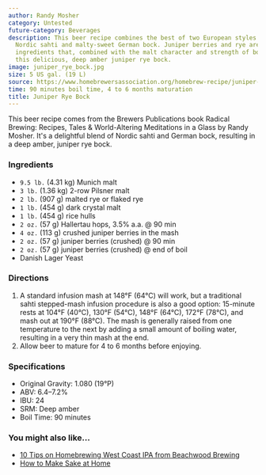 ```yaml
---
author: Randy Mosher
category: Untested
future-category: Beverages
description: This beer recipe combines the best of two European styles. Centuries-old
  Nordic sahti and malty-sweet German bock. Juniper berries and rye are common sahti
  ingredients that, combined with the malt character and strength of bock, make for
  this delicious, deep amber juniper rye bock.
image: juniper_rye_bock.jpg
size: 5 US gal. (19 L)
source: https://www.homebrewersassociation.org/homebrew-recipe/juniper-rye-bock/
time: 90 minutes boil time, 4 to 6 months maturation
title: Juniper Rye Bock
---
```

This beer recipe comes from the Brewers Publications book Radical Brewing: Recipes, Tales & World-Altering Meditations in a Glass by Randy Mosher. It's a delightful blend of Nordic sahti and German bock, resulting in a deep amber, juniper rye bock.

### Ingredients

* `9.5 lb.` (4.31 kg) Munich malt
* `3 lb.` (1.36 kg) 2-row Pilsner malt
* `2 lb.` (907 g) malted rye or flaked rye
* `1 lb.` (454 g) dark crystal malt
* `1 lb.` (454 g) rice hulls
* `2 oz.` (57 g) Hallertau hops, 3.5% a.a. @ 90 min
* `4 oz.` (113 g) crushed juniper berries in the mash
* `2 oz.` (57 g) juniper berries (crushed) @ 90 min
* `2 oz.` (57 g) juniper berries (crushed) @ end of boil
* Danish Lager Yeast

### Directions

1. A standard infusion mash at 148°F (64°C) will work, but a traditional sahti stepped-mash infusion procedure is also a good option: 15-minute rests at 104°F (40°C), 130°F (54°C), 148°F (64°C), 172°F (78°C), and mash out at 190°F (88°C). The mash is generally raised from one temperature to the next by adding a small amount of boiling water, resulting in a very thin mash at the end.
2. Allow beer to mature for 4 to 6 months before enjoying.

### Specifications

* Original Gravity: 1.080 (19°P)
* ABV: 6.4–7.2%
* IBU: 24
* SRM: Deep amber
* Boil Time: 90 minutes

### You might also like...

* [10 Tips on Homebrewing West Coast IPA from Beachwood Brewing](https://www.homebrewersassociation.org/how-to-brew/10-tips-on-homebrewing-west-coast-ipa-from-beachwood-brewing/)
* [How to Make Sake at Home](https://www.homebrewersassociation.org/how-to-brew/make-sake-home/)